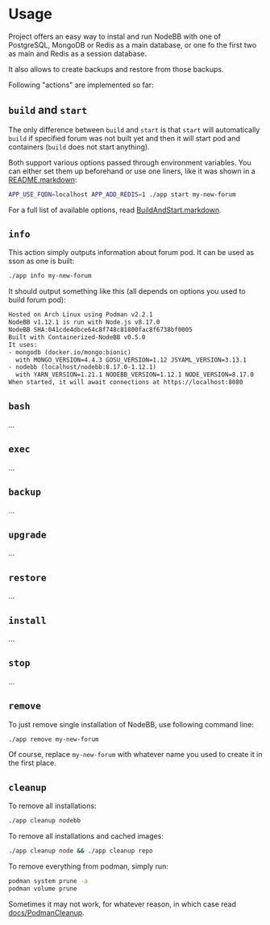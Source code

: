 Usage
=====

Project offers an easy way to instal and run NodeBB with one of PostgreSQL, MongoDB or Redis as a main database,
or one fo the first two as main and Redis as a session database.

It also allows to create backups and restore from those backups.

Following "actions" are implemented so far:

## `build` and `start`

The only difference between `build` and `start` is that `start` will automatically `build` if specified forum was not built yet and then it will start pod and containers (`build` does not start anything).

Both support various options passed through environment variables. You can either set them up beforehand or use one liners,
like it was shown in a [README.markdown](../README.markdown):

```sh
APP_USE_FQDN=localhost APP_ADD_REDIS=1 ./app start my-new-forum
```

For a full list of available options, read [BuildAndStart.markdown](./BuildAndStart.markdown).

## `info`

This action simply outputs information about forum pod. It can be used as sson as one is built:

```sh
./app info my-new-forum
```

It should output something like this (all depends on options you used to build forum pod):

```txt
Hosted on Arch Linux using Podman v2.2.1
NodeBB v1.12.1 is run with Node.js v8.17.0
NodeBB SHA:041cde4dbce64c8f748c81800fac8f6738bf0005
Built with Containerized-NodeBB v0.5.0
It uses:
- mongodb (docker.io/mongo:bionic)
  with MONGO_VERSION=4.4.3 GOSU_VERSION=1.12 JSYAML_VERSION=3.13.1
- nodebb (localhost/nodebb:8.17.0-1.12.1)
  with YARN_VERSION=1.21.1 NODEBB_VERSION=1.12.1 NODE_VERSION=8.17.0
When started, it will await connections at https://localhost:8080
```

## `bash`

...

## `exec`

...

## `backup`

...

## `upgrade`

...

## `restore`

...

## `install`

...

## `stop`

...

## `remove`

To just remove single installation of NodeBB, use following command line:

```sh
./app remove my-new-forum
```

Of course, replace `my-new-forum` with whatever name you used to create it in the first place.


## `cleanup`

To remove all installations:

```sh
./app cleanup nodebb
```

To remove all installations and cached images:

```sh
./app cleanup node && ./app cleanup repo
```

To remove everything from podman, simply run:

```sh
podman system prune -a
podman volume prune
```

Sometimes it may not work, for whatever reason, in which case read [docs/PodmanCleanup](./docs/PodmanCleanup.markdown).
